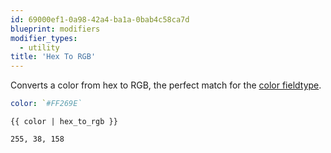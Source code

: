 ```yaml
---
id: 69000ef1-0a98-42a4-ba1a-0bab4c58ca7d
blueprint: modifiers
modifier_types:
  - utility
title: 'Hex To RGB'
---
```

Converts a color from hex to RGB, the perfect match for the [color fieldtype](/fieldtypes/color).

```yaml
color: `#FF269E`
```

```
{{ color | hex_to_rgb }}
```

```html
255, 38, 158
```
